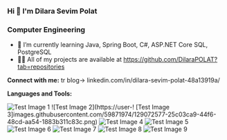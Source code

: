 ### Hi 👋 I'm Dilara Sevim Polat
###                           Computer Engineering
 * 🌱 I’m currently learning Java, Spring Boot, C#, ASP.NET Core SQL, PostgreSQL
 * 👨‍💻 All of my projects are available at https://github.com/DilaraPOLAT?tab=repositories


 **Connect with me:**
 tr blog-> linkedin.com/in/dilara-sevim-polat-48a13919a/




 **Languages and Tools:**
 
 ![Test Image 1](https://user-images.githubusercontent.com/59871974/129071984-1b28b74f-9356-4289-bd03-3955b8d0b542.png)   ![Test Image 2](https://user-!  [Test Image 3]images.githubusercontent.com/59871974/129072577-25c03ca9-44f6-48cd-aa54-1883b311c83c.png)  ![Test Image 4](https://user-images.githubusercontent.com/59871974/129072661-125f9a6d-f1b2-4e39-bf2b-536d712f15e6.png)   ![Test Image 5](https://user-images.githubusercontent.com/59871974/129072783-2a759679-745a-490c-ac33-60dfba47201e.png)   ![Test Image 6](https://user-images.githubusercontent.com/59871974/129073136-cc1fc48d-710d-4525-b9c7-7de153e58cc5.png)    ![Test Image 7](https://user-images.githubusercontent.com/59871974/129073230-6588023b-9cfa-4c34-9e9d-4de12df8ac71.png)    ![Test Image 8](https://user-images.githubusercontent.com/59871974/129073331-17e3f3cc-6280-43c1-889f-3a3963e1de86.png)    ![Test Image 9](https://www.postgresql.org/)





<!--
**DilaraPOLAT/DilaraPOLAT** is a ✨ _special_ ✨ repository because its `README.md` (this file) appears on your GitHub profile.

Here are some ideas to get you started:

- 🔭 I’m currently working on ...
### 🌱 I’m currently learning Java, Spring Boot, C#, ASP.NET Core, SQL  PostgreSQL,
- 👯 I’m looking to collaborate on ...
- 🤔 I’m looking for help with ...
- 💬 Ask me about ...
- 📫 How to reach me: ...
- 😄 Pronouns: ...
- ⚡ Fun fact: ...
-->
